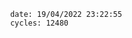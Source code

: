 

                date: 19/04/2022 23:22:55
                cycles: 12480

                         